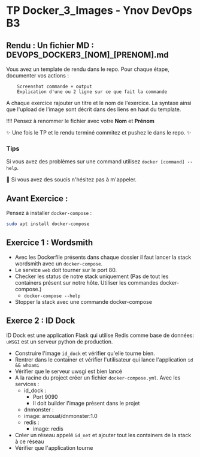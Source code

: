 # TP Docker_3_Images - Ynov DevOps B3


## **Rendu :** Un fichier MD : DEVOPS_DOCKER3_[NOM]\_[PRENOM].md

Vous avez un template de rendu dans le repo. 
Pour chaque étape, documenter vos actions : 

        Screenshot commande + output
        Explication d'une ou 2 ligne sur ce que fait la commande
        
A chaque exercice rajouter un titre et le nom de l'exercice. La syntaxe ainsi que l'upload de l'image sont décrit dans des liens en haut du template.

:bangbang::bangbang: Pensez à renommer le fichier avec votre **Nom** et **Prénom**

:sparkles: Une fois le TP et le rendu terminé commitez et pushez le dans le repo. :sparkles:
  
### Tips   
Si vous avez des problèmes sur une command utilisez `docker [command] --help`.

:raising_hand: Si vous avez des soucis n'hésitez pas à m'appeler. 

## Avant Exercice : 
Pensez à installer `docker-compose` : 

```bash 
sudo apt install docker-compose
```

## Exercice 1 : Wordsmith

- Avec les Dockerfile présents dans chaque dossier il faut lancer la stack wordsmith avec un `docker-compose`.
- Le service `web` doit tourner sur le port 80.
- Checker les status de notre stack uniquement (Pas de tout les containers présent sur notre hôte. Utiliser les commandes docker-compose.)
  - `docker-compose --help`
- Stopper la stack avec une commande docker-compose 


## Exerce 2 : ID Dock 

ID Dock est une application Flask qui utilise Redis comme base de données:
`uWSGI` est un serveur python de production. 

- Construire l'image `id_dock` et vérifier qu'elle tourne bien.
- Rentrer dans le container et vérifier l'utilisateur qui lance l'application `id && whoami`
- Vérifier que le serveur uwsgi est bien lancé
- A la racine du project créer un fichier `docker-compose.yml`. Avec les services : 
  - id_dock : 
    - Port 9090
    - Il doit builder l'image présent dans le projet
  -  dnmonster :
    - image: amouat/dnmonster:1.0
  - redis : 
    - image: redis
- Créer un réseau appelé `id_net` et ajouter tout les containers de la stack à ce réseau
- Vérifier que l'application tourne        
